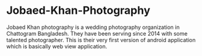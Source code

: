 # Jobaed-Khan-Photography
Jobaed Khan photography is a wedding photography organization in Chattogram Bangladesh. They have been serving since 2014 with some talented photographer. This is their very first version of android application which is basically web view application.  
